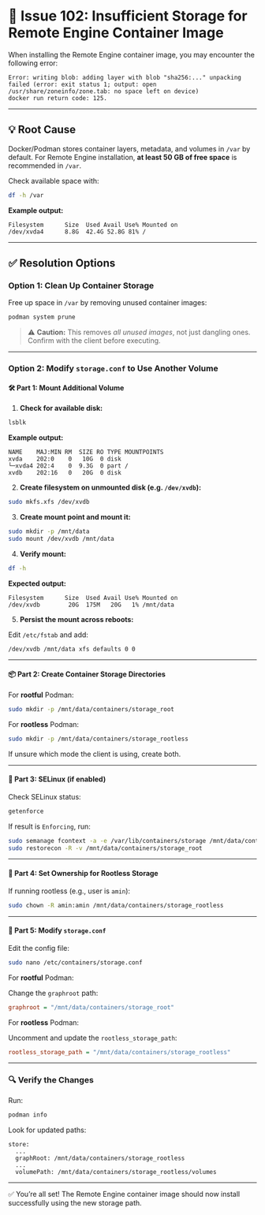 # 🐳 Issue 102: Insufficient Storage for Remote Engine Container Image

When installing the Remote Engine container image, you may encounter the following error:

```
Error: writing blob: adding layer with blob "sha256:..." unpacking failed (error: exit status 1; output: open /usr/share/zoneinfo/zone.tab: no space left on device)
docker run return code: 125.
```

---

## 💡 Root Cause

Docker/Podman stores container layers, metadata, and volumes in `/var` by default. For Remote Engine installation, **at least 50 GB of free space** is recommended in `/var`.

Check available space with:

```bash
df -h /var
```

**Example output:**

```
Filesystem      Size  Used Avail Use% Mounted on
/dev/xvda4      8.8G  42.4G 52.8G 81% /
```

---

## ✅ Resolution Options

### Option 1: Clean Up Container Storage

Free up space in `/var` by removing unused container images:

```bash
podman system prune
```

> ⚠️ **Caution:** This removes *all unused images*, not just dangling ones. Confirm with the client before executing.

---

### Option 2: Modify `storage.conf` to Use Another Volume

#### 🛠️ Part 1: Mount Additional Volume

1. **Check for available disk:**

```bash
lsblk
```

**Example output:**

```
NAME    MAJ:MIN RM  SIZE RO TYPE MOUNTPOINTS
xvda    202:0    0   10G  0 disk
└─xvda4 202:4    0  9.3G  0 part /
xvdb    202:16   0   20G  0 disk
```

2. **Create filesystem on unmounted disk (e.g. `/dev/xvdb`):**

```bash
sudo mkfs.xfs /dev/xvdb
```

3. **Create mount point and mount it:**

```bash
sudo mkdir -p /mnt/data
sudo mount /dev/xvdb /mnt/data
```

4. **Verify mount:**

```bash
df -h
```

**Expected output:**

```
Filesystem      Size  Used Avail Use% Mounted on
/dev/xvdb        20G  175M   20G   1% /mnt/data
```

5. **Persist the mount across reboots:**

Edit `/etc/fstab` and add:

```
/dev/xvdb /mnt/data xfs defaults 0 0
```

---

#### 📦 Part 2: Create Container Storage Directories

For **rootful** Podman:

```bash
sudo mkdir -p /mnt/data/containers/storage_root
```

For **rootless** Podman:

```bash
sudo mkdir -p /mnt/data/containers/storage_rootless
```

If unsure which mode the client is using, create both.

---

#### 🔐 Part 3: SELinux (if enabled)

Check SELinux status:

```bash
getenforce
```

If result is `Enforcing`, run:

```bash
sudo semanage fcontext -a -e /var/lib/containers/storage /mnt/data/containers/storage_root
sudo restorecon -R -v /mnt/data/containers/storage_root
```

---

#### 👤 Part 4: Set Ownership for Rootless Storage

If running rootless (e.g., user is `amin`):

```bash
sudo chown -R amin:amin /mnt/data/containers/storage_rootless
```

---

#### 📝 Part 5: Modify `storage.conf`

Edit the config file:

```bash
sudo nano /etc/containers/storage.conf
```

For **rootful** Podman:

Change the `graphroot` path:

```ini
graphroot = "/mnt/data/containers/storage_root"
```

For **rootless** Podman:

Uncomment and update the `rootless_storage_path`:

```ini
rootless_storage_path = "/mnt/data/containers/storage_rootless"
```

---

### 🔍 Verify the Changes

Run:

```bash
podman info
```

Look for updated paths:

```
store:
  ...
  graphRoot: /mnt/data/containers/storage_rootless
  ...
  volumePath: /mnt/data/containers/storage_rootless/volumes
```

---

✅ You’re all set! The Remote Engine container image should now install successfully using the new storage path.

